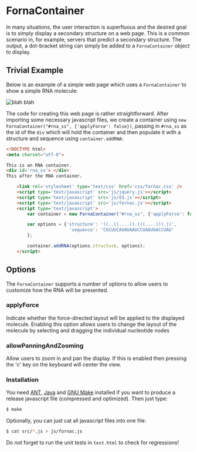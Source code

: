 # FornaContainer

In many situations, the user interaction is superfluous and the desired goal is to simply display a secondary structure on a web page. This is a common scenario in, for example, servers that predict a secondary structure. The output, a dot-bracket string can simply be added to a `FornaContainer` object to display.

## Trivial Example

Below is an example of a simple web page which uses a `FornaContainer` to show a simple RNA molecule:

![blah blah](https://raw.githubusercontent.com/pkerpedjiev/fornac/develop/doc/img/forna-container-screenshot.png "An example of the FornaContainer")

The code for creating this web page is rather straightforward. After importing some necessary javascript files, we create a container using `new FornaContainer("#rna_ss", {'applyForce': false})`, passing in `#rna_ss` as the id of the `div` which will hold the container and then populate it with a structure and sequence using `container.addRNA`:

```html
<!DOCTYPE html>
<meta charset="utf-8">

This is an RNA container.
<div id='rna_ss'> </div>
This after the RNA container.

    <link rel='stylesheet' type='text/css' href='css/fornac.css' />
    <script type='text/javascript' src='js/jquery.js'></script>
    <script type='text/javascript' src='js/d3.js'></script>
    <script type='text/javascript' src='js/fornac.js'></script>
    <script type='text/javascript'>
        var container = new FornaContainer("#rna_ss", {'applyForce': false});

        var options = {'structure': '((..((....)).(((....))).))',
                        'sequence': 'CGCUUCAUAUAAUCCUAAUGACCUAU'
        };

        container.addRNA(options.structure, options);
    </script>
```
## Options

The `FornaContainer` supports a number of options to allow users to customize how the RNA will be presented.

### applyForce

Indicate whether the force-directed layout will be applied to the displayed molecule. Enabling this option allows users to change the layout of the molecule by selecting and dragging the individual nucleotide nodes

### allowPanningAndZooming

Allow users to zoom in and pan the display. If this is enabled then pressing the 'c' key on the keyboard will center the view.

### Installation

You need [ANT](http://ant.apache.org/), [Java](http://java.com) and [GNU Make](https://www.gnu.org/software/make/) installed if you want to produce a release javascript file (compressed and optimized). Then just type:
```sh
$ make
```
Optionally, you can just cat all javascript files into one file:
```sh
$ cat src/*.js > js/fornac.js
```
Do not forget to run the unit tests in `test.html` to check for regressions!
